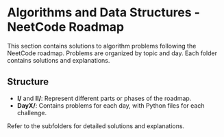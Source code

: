 # Algorithms and Data Structures - NeetCode Roadmap

This section contains solutions to algorithm problems following the NeetCode roadmap. Problems are organized by topic and day. Each folder contains solutions and explanations.

## Structure
- **I/** and **II/**: Represent different parts or phases of the roadmap.
- **DayX/**: Contains problems for each day, with Python files for each challenge.

Refer to the subfolders for detailed solutions and explanations.
